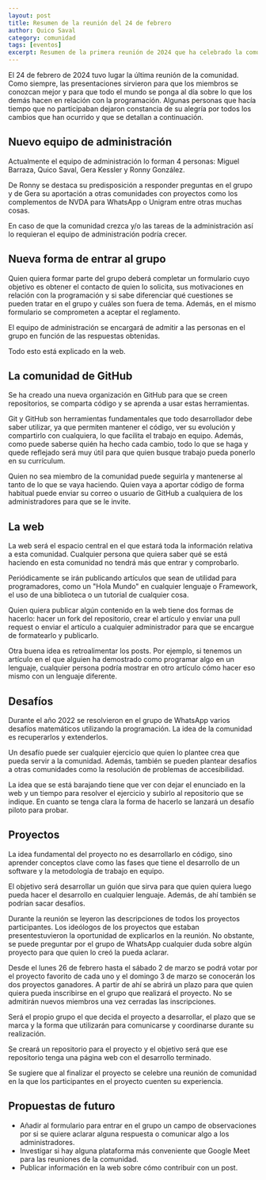```yaml
---
layout: post
title: Resumen de la reunión del 24 de febrero
author: Quico Saval
category: comunidad
tags: [eventos]
excerpt: Resumen de la primera reunión de 2024 que ha celebrado la comunidad
---
```


El 24 de febrero de 2024 tuvo lugar la última reunión de la comunidad. Como siempre, las presentaciones sirvieron para que los miembros se conozcan mejor y para que todo el mundo se ponga al día sobre lo que los demás hacen en relación con la programación. Algunas personas que hacía tiempo que no participaban dejaron constancia de su alegría por todos los cambios que han ocurrido y que se detallan a continuación.

## Nuevo equipo de administración

Actualmente el equipo de administración lo forman 4 personas: Miguel Barraza, Quico Saval, Gera Kessler y Ronny González.

De Ronny se destaca su predisposición a responder preguntas en el grupo y de Gera su aportación a otras comunidades con proyectos como los complementos de NVDA para WhatsApp o Unigram entre otras muchas cosas.

En caso de que la comunidad crezca y/o las tareas de la administración así lo requieran el equipo de administración podría crecer.

## Nueva forma de entrar al grupo

Quien quiera formar parte del grupo deberá completar un formulario cuyo objetivo es obtener el contacto de quien lo solicita, sus motivaciones en relación con la programación y si sabe diferenciar qué cuestiones se pueden tratar en el grupo y cuáles son fuera de tema. Además, en el mismo formulario se comprometen a aceptar el reglamento.

El equipo de administración se encargará de admitir a las personas en el grupo en función de las respuestas obtenidas.

Todo esto está explicado en la web.

## La comunidad de GitHub

Se ha creado una nueva organización en GitHub para que se creen repositorios, se comparta código y se aprenda a usar estas herramientas.

Git y GitHub son herramientas fundamentales que todo desarrollador debe saber utilizar, ya que permiten mantener el código, ver su evolución y compartirlo con cualquiera, lo que facilita el trabajo en equipo. Además, como puede saberse quién ha hecho cada cambio, todo lo que se haga y quede reflejado será muy útil para que quien busque trabajo pueda ponerlo en su currículum.

Quien no sea miembro de la comunidad puede seguirla y mantenerse al tanto de lo que se vaya haciendo. Quien vaya a aportar código de forma habitual puede enviar su correo o usuario de GitHub a cualquiera de los administradores para que se le invite.

## La web

La web será el espacio central en el que estará toda la información relativa a esta comunidad. Cualquier persona que quiera saber qué se está haciendo en esta comunidad no tendrá más que entrar y comprobarlo.

Periódicamente se irán publicando artículos que sean de utilidad para programadores, como un "Hola Mundo" en cualquier lenguaje o Framework, el uso de una biblioteca o un tutorial de cualquier cosa.

Quien quiera publicar algún contenido en la web tiene dos formas de hacerlo: hacer un fork del repositorio, crear el artículo y enviar una pull request o enviar el artículo a cualquier administrador para que se encargue de formatearlo y publicarlo.

Otra buena idea es retroalimentar los posts. Por ejemplo, si tenemos un artículo en el que alguien ha demostrado como programar algo en un lenguaje, cualquier persona podría mostrar en otro artículo cómo hacer eso mismo con un lenguaje diferente.

## Desafíos

Durante el año 2022 se resolvieron en el grupo de WhatsApp varios desafíos matemáticos utilizando la programación. La idea de la comunidad es recuperarlos y extenderlos.

Un desafío puede ser cualquier ejercicio que quien lo plantee crea que pueda servir a la comunidad. Además, también se pueden plantear desafíos a otras comunidades como la resolución de problemas de accesibilidad.

La idea que se está barajando tiene que ver con dejar el enunciado en la web y un tiempo para resolver el ejercicio y subirlo al repositorio que se indique. En cuanto se tenga clara la forma de hacerlo se lanzará un desafío piloto para probar.

## Proyectos

La idea fundamental del proyecto no es desarrollarlo en código, sino aprender conceptos clave como las fases que tiene el desarrollo de un software y la metodología de trabajo en equipo.

El objetivo será desarrollar un guión que sirva para que quien quiera luego pueda hacer el desarrollo en cualquier lenguaje. Además, de ahí también se podrían sacar desafíos.

Durante la reunión se leyeron las descripciones de todos los proyectos participantes. Los ideólogos de los proyectos que estaban presentestuvieron la oportunidad de explicarlos en la reunión. No obstante, se puede preguntar por el grupo de WhatsApp cualquier duda sobre algún proyecto para que quien lo creó la pueda aclarar.

Desde el lunes 26 de febrero hasta el sábado 2 de marzo se podrá votar por el proyecto favorito de cada uno y el domingo 3 de marzo se conocerán los dos proyectos ganadores. A partir de ahí se abrirá un plazo para que quien quiera pueda inscribirse en el grupo que realizará el proyecto. No se admitirán nuevos miembros una vez cerradas las inscripciones.

Será el propio grupo el que decida el proyecto a desarrollar, el plazo que se marca y la forma que utilizarán para comunicarse y coordinarse durante su realización.

Se creará un repositorio para el proyecto y el objetivo será que ese repositorio tenga una página web con el desarrollo terminado.

Se sugiere que al finalizar el proyecto se celebre una reunión de comunidad en la que los participantes en el proyecto cuenten su experiencia.

## Propuestas de futuro

- Añadir al formulario para entrar en el grupo un campo de observaciones por si se quiere aclarar alguna respuesta o comunicar algo a los administradores.
- Investigar si hay alguna plataforma más conveniente que Google Meet para las reuniones de la comunidad.
- Publicar información en la web sobre cómo contribuir con un post.
